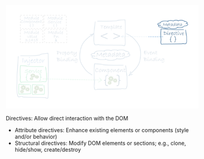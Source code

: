 ![alt text](images/angular_directives.png "Angular directives") <!-- .element: class="inline-with-content" -->

Directives: Allow direct interaction with the DOM <!-- .element: class="fragment" data-fragment-index="1" -->
 
- Attribute directives: Enhance existing elements or components (style and/or behavior) <!-- .element: class="fragment" data-fragment-index="2" -->
- Structural directives: Modify DOM elements or sections; e.g., clone, hide/show, create/destroy <!-- .element: class="fragment" data-fragment-index="3" -->